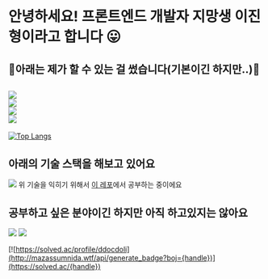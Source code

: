 # 안녕하세요! 프론트엔드 개발자 지망생 이진형이라고 합니다 😛

## 🐳아래는 제가 할 수 있는 걸 썼습니다(기본이긴 하지만..)🐳
<img src="https://img.shields.io/badge/java-007396?style=for-the-badge&logo=java&logoColor=white"><br>
<img src="https://img.shields.io/badge/html5-E34F26?style=for-the-badge&logo=html5&logoColor=white"><br>
<img src="https://img.shields.io/badge/css-1572B6?style=for-the-badge&logo=css3&logoColor=white"><br>
<img src="https://img.shields.io/badge/javascript-F7DF1E?style=for-the-badge&logo=javascript&logoColor=black"><br>
--

[![Top Langs](https://github-readme-stats.vercel.app/api/top-langs/?username=Jinnyzinny)](https://github.com/Jinnyzinny/github-readme-stats)


## 아래의 기술 스택을 해보고 있어요

<img src="https://img.shields.io/badge/react-61DAFB?style=for-the-badge&logo=react&logoColor=black">
위 기술을 익히기 위해서 <a href="https://github.com/Jinnyzinny/Do-it-React-Study">이 레포</a>에서 공부하는 중이에요

## 공부하고 싶은 분야이긴 하지만 아직 하고있지는 않아요
<img src="https://img.shields.io/badge/vue.js-4FC08D?style=for-the-badge&logo=vue.js&logoColor=white">
<img src="https://img.shields.io/badge/angular.js-DD0031?style=for-the-badge&logo=angularjs&logoColor=white">


[![https://solved.ac/profile/ddocdoli](http://mazassumnida.wtf/api/generate_badge?boj={handle})](https://solved.ac/{handle})
